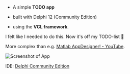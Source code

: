 # 

- A simple **TODO app** 

- built with Delphi 12 (Community Edition) 

- using the **VCL framework**. 



I felt like I needed to do this. Now it's off my TODO-list 🥳

More complex than e.g. [Matlab AppDesigner! - YouTube](https://www.youtube.com/watch?v=jb19-roQuRk).



![Screenshot of App](file:///C:/Users/rando/Documents/Embarcadero/Studio/Projekte/docs/screenshot.png "Screenshot of App")





IDE: [Delphi Community Edition](https://www.embarcadero.com/products/delphi/starter/free-download/)
